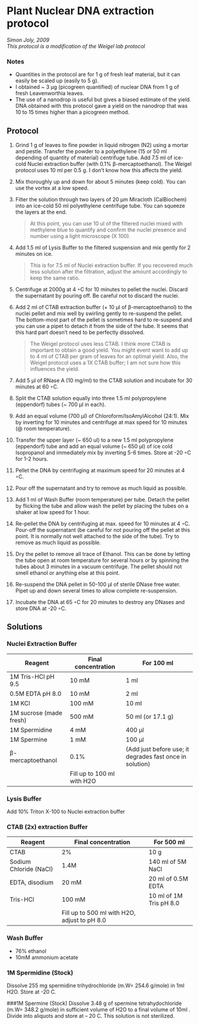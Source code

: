 # Plant Nuclear DNA extraction protocol
*Simon Joly, 2009*  
*This protocol is a modification of the Weigel lab protocol*

### Notes
* Quantities in the protocol are for 1 g of fresh leaf material, but it can easily be scaled up (easily to 5 g).
* I obtained ~ 3 µg (picogreen quantified) of nuclear DNA from 1 g of fresh Leavenworthia leaves.
* The use of a nanodrop is useful but gives a biased estimate of the yield. DNA obtained with this protocol gave a yield on the nanodrop that was 10 to 15 times higher than a picogreen method. 

## Protocol
1. Grind 1 g of leaves to fine powder in liquid nitrogen (N2) using a mortar and pestle. Transfer the powder to a polyethylene (15 or 50 ml depending of quantity of material) centrifuge tube. Add 7.5 ml of ice-cold Nuclei extraction buffer (with 0.1% β-mercaptoethanol).
The Weigel protocol uses 10 ml per 0.5 g. I don’t know how this affects the yield.
2. Mix thoroughly up and down for about 5 minutes (keep cold). You can use the vortex at a low speed.
3. Filter the solution through two layers of 20 µm Miracloth (CalBiochem) into an ice-cold 50 ml polyethylene centrifuge tube. You can squeeze the layers at the end.  

   >At this point, you can use 10 ul of the filtered nuclei mixed with methylene blue to quantify and confirm the nuclei presence and number using a light microscope (X 100).
4. Add 1.5 ml of Lysis Buffer to the filtered suspension and mix gently for 2 minutes on ice.  
   >This is for 7.5 ml of Nuclei extraction buffer. If you recovered much less solution after the filtration, adjust the amount accordingly to keep the same ratio.
5. Centrifuge at 2000g at 4 ◦C for 10 minutes to pellet the nuclei. Discard the supernatant by pouring off. Be careful not to discard the nuclei.
6. Add 2 ml of CTAB extraction buffer (+ 10 µl of β-mercaptoethanol) to the nuclei pellet and mix well by swirling gently to re-suspend the pellet. The bottom-most part of the pellet is sometimes hard to re-suspend and you can use a pipet to detach it from the side of the tube. It seems that this hard part doesn’t need to be perfectly dissolved.  
   >The Weigel protocol uses less CTAB. I think more CTAB is important to obtain a good yield. You might event want to add up to 4 ml of CTAB per gram of leaves for an optimal yield. Also, the Weigel protocol uses a 1X CTAB buffer; I am not sure how this influences the yield.
7. Add 5 µl of RNase A (10 mg/ml) to the CTAB solution and incubate for 30 minutes at 60 ◦C.
8. Split the CTAB solution equally into three 1.5 ml polypropylene (eppendorf) tubes (~ 700 µl in each).
9. Add an equal volume (700 µl) of Chloroform/IsoAmylAlcohol (24:1). Mix by inverting for 10 minutes and centrifuge at max speed for 10 minutes (@ room temperature).
10. Transfer the upper layer (~ 650 ul) to a new 1.5 ml polypropylene (eppendorf) tube and add an equal volume (~ 650 µl) of ice cold Isopropanol and immediately mix by inverting 5-6 times. Store at -20 ◦C for 1-2 hours.
11. Pellet the DNA by centrifuging at maximum speed for 20 minutes at 4 ◦C.
12. Pour off the supernatant and try to remove as much liquid as possible.
13. Add 1 ml of Wash Buffer (room temperature) per tube. Detach the pellet by flicking the tube and allow wash the pellet by placing the tubes on a shaker at low speed for 1 hour.
14. Re-pellet the DNA by centrifuging at max. speed for 10 minutes at 4 ◦C. Pour-off the supernatant (be careful for not pouring off the pellet at this point. It is normally not well attached to the side of the tube). Try to remove as much liquid as possible.
15. Dry the pellet to remove all trace of Ethanol. This can be done by letting the tube open at room temperature for several hours or by spinning the tubes about 3 minutes in a vacuum centrifuge. The pellet should not smell ethanol or anything else at this point.
16. Re-suspend the DNA pellet in 50-100 µl of sterile DNase free water. Pipet up and down several times to allow complete re-suspension.
17. Incubate the DNA at 65 ◦C for 20 minutes to destroy any DNases and store DNA at -20 ◦C.

## Solutions

### Nuclei Extraction Buffer

Reagent | Final concentration | For 100 ml
------- | ------------------- | ----------
1M Tris-HCl pH 9.5 | 10 mM | 1 ml
0.5M EDTA pH 8.0 | 10 mM | 2 ml
1M KCl | 100 mM | 10 ml
1M sucrose (made fresh) | 500 mM | 50 ml (or 17.1 g)
1M Spermidine | 4 mM | 400 µl
1M Spermine | 1 mM | 100 µl
β-mercaptoethanol | 0.1% | (Add just before use; it degrades fast once in solution)
 | | Fill up to 100 ml with H2O

### Lysis Buffer
Add 10% Triton X-100 to Nuclei extraction buffer

### CTAB (2x) extraction Buffer

Reagent | Final concentration | For 500 ml
------- | ------------------- | ----------
CTAB | 2% | 10 g
Sodium Chloride (NaCl) | 1.4M | 140 ml of 5M NaCl
EDTA, disodium | 20 mM | 20 ml of 0.5M EDTA
Tris-HCl | 100 mM | 10 ml of 1M Tris pH 8.0
 | | Fill up to 500 ml with H2O, adjust to pH 8.0

### Wash Buffer
* 76% ethanol
* 10mM ammonium acetate

### 1M Spermidine (Stock)
Dissolve 255 mg spermidine trihydrochloride (m.W= 254.6 g/mole) in 1ml H2O. Store at -20 C. 

###1M Spermine (Stock)
Dissolve 3.48 g of spermine tetrahydochloride (m.W= 348.2 g/mole) in sufficient volume of H2O to a final volume of 10ml . Divide into aliquots and store at – 20 C. This solution is not sterilized.
